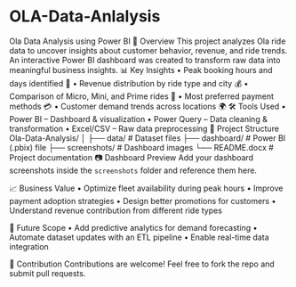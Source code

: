 # OLA-Data-Anlalysis
Ola Data Analysis using Power BI
📌 Overview
This project analyzes Ola ride data to uncover insights about customer behavior, revenue, and ride trends. An interactive Power BI dashboard was created to transform raw data into meaningful business insights.
📊 Key Insights
•	Peak booking hours and days identified 📅
•	Revenue distribution by ride type and city 💰
•	Comparison of Micro, Mini, and Prime rides 🚗
•	Most preferred payment methods 💳
•	Customer demand trends across locations 🌍
🛠 Tools Used
•	Power BI – Dashboard & visualization
•	Power Query – Data cleaning & transformation
•	Excel/CSV – Raw data preprocessing
📂 Project Structure
Ola-Data-Analysis/
│
├── data/              # Dataset files
├── dashboard/         # Power BI (.pbix) file
├── screenshots/       # Dashboard images
└── README.docx        # Project documentation
📷 Dashboard Preview
Add your dashboard screenshots inside the `screenshots` folder and reference them here.

📈 Business Value
•	Optimize fleet availability during peak hours
•	Improve payment adoption strategies
•	Design better promotions for customers
•	Understand revenue contribution from different ride types

📌 Future Scope
•	Add predictive analytics for demand forecasting
•	Automate dataset updates with an ETL pipeline
•	Enable real-time data integration

🤝 Contribution
Contributions are welcome! Feel free to fork the repo and submit pull requests.
